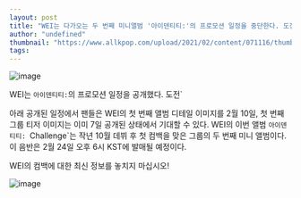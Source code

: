 ```yaml
---
layout: post
title: "WEI는 다가오는 두 번째 미니앨범 '아이덴티티:'의 프로모션 일정을 중단한다. 도전'"
author: "undefined"
thumbnail: "https://www.allkpop.com/upload/2021/02/content/071116/thumb/1612714601-djdroj9ogvf61.jpg"
tags: 
---
```



![image](https://www.allkpop.com/upload/2021/02/content/071116/1612714601-djdroj9ogvf61.jpg)

WEI는 `아이덴티티:`의 프로모션 일정을 공개했다. 도전`

아래 공개된 일정에서 팬들은 WEI의 첫 번째 앨범 디테일 이미지를 2월 10일, 첫 번째 그룹 티저 이미지는 이미 7일 공개된 상태에서 기대할 수 있다. WEI의 이번 앨범 `아이덴티티: `Challenge`는 작년 10월 데뷔 후 첫 컴백을 맞은 그룹의 두 번째 미니 앨범이다. 이 음반은 2월 24일 오후 6시 KST에 발매될 예정이다.

WEI의 컴백에 대한 최신 정보를 놓치지 마십시오!

![image](https://www.allkpop.com/upload/2021/02/content/071112/1612714377-etodmd5uuaivavl.jpg)